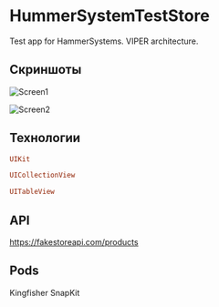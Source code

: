 # HummerSystemTestStore
Test app for HammerSystems. VIPER architecture.

## Скриншоты

![Screen1](https://user-images.githubusercontent.com/89085993/196528636-d8872dd4-af61-4765-beea-ccede1e2eb67.png)

![Screen2](https://user-images.githubusercontent.com/89085993/196528643-eb9c09b5-54d8-4d7e-aa22-ae710da03576.png)

## Технологии

```ruby
UIKit
```
```ruby
UICollectionView
```
```ruby
UITableView
```

## API

https://fakestoreapi.com/products

## Pods

Kingfisher
SnapKit
